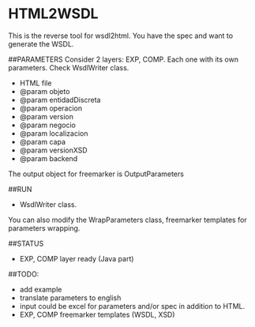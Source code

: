 # HTML2WSDL

This is the reverse tool for wsdl2html. You have the spec and want to generate the WSDL.

##PARAMETERS
Consider 2 layers: EXP, COMP. Each one with its own parameters. Check WsdlWriter class.

 * HTML file
 * @param objeto
 * @param entidadDiscreta
 * @param operacion
 * @param version
 * @param negocio
 * @param localizacion
 * @param capa
 * @param versionXSD
 * @param backend
 
 The output object for freemarker is OutputParameters 

##RUN 
* WsdlWriter class. 

You can also modify the WrapParameters class, freemarker templates for parameters wrapping. 

##STATUS
* EXP, COMP layer ready (Java part)

##TODO:
* add example
* translate parameters to english
* input could be excel for parameters and/or spec in addition to HTML.
* EXP, COMP freemarker templates (WSDL, XSD)